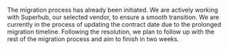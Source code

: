 The migration process has already been initiated. We are actively working with Superhub, our selected vendor, to ensure a smooth transition. We are currently in the process of updating the contract date due to the prolonged migration timeline. Following the resolution, we plan to follow up with the rest of the migration process and aim to finish in two weeks.
